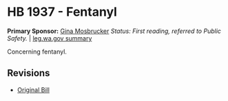 # HB 1937 - Fentanyl
**Primary Sponsor:** [Gina Mosbrucker](/person/leg/gina.mosbrucker.md)
*Status: First reading, referred to Public Safety.* | [leg.wa.gov summary](https://app.leg.wa.gov/billsummary?BillNumber=1937&Year=2021)

Concerning fentanyl.

## Revisions
* [Original Bill](1/)